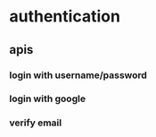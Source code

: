 # authentication

## apis

### login with username/password

### login with google

### verify email